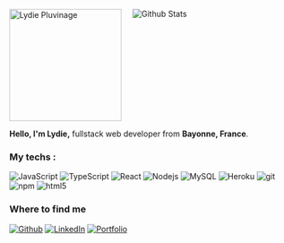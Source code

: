 
<p style="display:flex; justify-items:space-around;">
  <img src="https://avatars.githubusercontent.com/u/74747382?v=4" alt="Lydie Pluvinage" height="200" style="margin-right: 20px"/>
  <img src="https://github-readme-stats.vercel.app/api?username=LydiePluvinage&show_icons=true&theme=graywhite" alt="Github Stats" />
</p>
<p>
  <strong>Hello, I'm Lydie,</strong> fullstack web developer from <b>Bayonne, France</b>. 
  
</p>
<h3>My techs :</h3>
<p>
  <img alt="JavaScript" src="https://img.shields.io/badge/-JavaScript-yellow?style=flat-square&logo=javascript&logoColor=white" />
  <img alt="TypeScript" src="https://img.shields.io/badge/-TypeScript-007ACC?style=flat-square&logo=typescript&logoColor=white" />
  <img alt="React" src="https://img.shields.io/badge/-React-blue?style=flat-square&logo=react&logoColor=white" />
  <img alt="Nodejs" src="https://img.shields.io/badge/-Nodejs-43853d?style=flat-square&logo=Node.js&logoColor=white" />
  <img alt="MySQL" src="https://img.shields.io/badge/-MySQL-lightgrey?style=flat-square&logo=mysql&logoColor=blue" />
  <img alt="Heroku" src="https://img.shields.io/badge/-Heroku-430098?style=flat-square&logo=heroku&logoColor=white" />
  <img alt="git" src="https://img.shields.io/badge/-Git-F05032?style=flat-square&logo=git&logoColor=white" />
  <img alt="npm" src="https://img.shields.io/badge/-NPM-CB3837?style=flat-square&logo=npm&logoColor=white" />
  <img alt="html5" src="https://img.shields.io/badge/-HTML5-E34F26?style=flat-square&logo=html5&logoColor=white" />

</p>
  <h3>Where to find me</h3>
<p><a href="https://github.com/LydiePluvinage" target="_blank"><img alt="Github" src="https://img.shields.io/badge/GitHub-%2312100E.svg?&style=for-the-badge&logo=Github&logoColor=white" /></a> 
<a href="https://www.linkedin.com/in/lydiepluvinage" target="_blank"><img alt="LinkedIn" src="https://img.shields.io/badge/linkedin-%230077B5.svg?&style=for-the-badge&logo=linkedin&logoColor=white" /></a> 
<a href="http://lydiepluvinage.fr" target="_blank"><img alt="Portfolio" src="https://img.shields.io/badge/blog-%2312100E.svg?&style=for-the-badge&logo=medium&logoColor=white" /></a>
</p>
